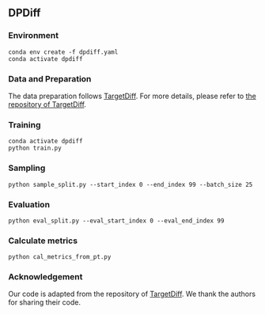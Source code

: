 ## DPDiff

### Environment

```shell
conda env create -f dpdiff.yaml
conda activate dpdiff
```

### Data and Preparation
The data preparation follows [TargetDiff](https://arxiv.org/abs/2303.03543). For more details, please refer to [the repository of TargetDiff](https://github.com/guanjq/targetdiff?tab=readme-ov-file#data).

### Training

```shell
conda activate dpdiff
python train.py
```

### Sampling

```shell
python sample_split.py --start_index 0 --end_index 99 --batch_size 25
```

### Evaluation

```shell
python eval_split.py --eval_start_index 0 --eval_end_index 99
```

### Calculate metrics

```shell
python cal_metrics_from_pt.py
```

### Acknowledgement
Our code is adapted from the repository of [TargetDiff](https://github.com/guanjq/targetdiff). We thank the authors for sharing their code.
